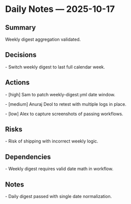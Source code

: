 ﻿# Daily Notes — 2025-10-17



## Summary

Weekly digest aggregation validated.



## Decisions

\- Switch weekly digest to last full calendar week.



## Actions

\- [high] Sam to patch weekly-digest.yml date window.

\- [medium] Anuraj Deol to retest with multiple logs in place.

\- [low] Alex to capture screenshots of passing workflows.



## Risks

\- Risk of shipping with incorrect weekly logic.



## Dependencies

\- Weekly digest requires valid date math in workflow.



## Notes

\- Daily digest passed with single date normalization.
